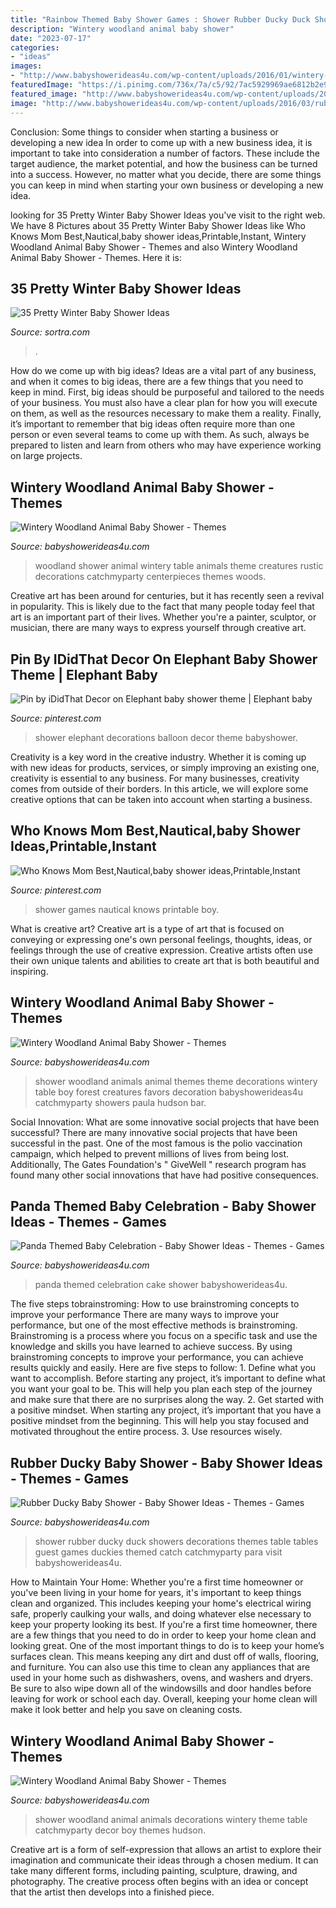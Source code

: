 ```yaml
---
title: "Rainbow Themed Baby Shower Games : Shower Rubber Ducky Duck Showers Decorations Themes Table Tables Guest Games Duckies Themed Catch Catchmyparty Para Visit Babyshowerideas4u"
description: "Wintery woodland animal baby shower"
date: "2023-07-17"
categories:
- "ideas"
images:
- "http://www.babyshowerideas4u.com/wp-content/uploads/2016/01/wintery-woodland-animal-baby-shower-food-table-ideas-decor.jpg"
featuredImage: "https://i.pinimg.com/736x/7a/c5/92/7ac5929969ae6812b2e9301dcaf10ec9--nautical-baby-showers-boy-baby-showers.jpg"
featured_image: "http://www.babyshowerideas4u.com/wp-content/uploads/2016/03/rubber-ducky-baby-shower-guest-tables.jpeg"
image: "http://www.babyshowerideas4u.com/wp-content/uploads/2016/03/rubber-ducky-baby-shower-guest-tables.jpeg"
---
```



Conclusion: Some things to consider when starting a business or developing a new idea
In order to come up with a new business idea, it is important to take into consideration a number of factors. These include the target audience, the market potential, and how the business can be turned into a success. However, no matter what you decide, there are some things you can keep in mind when starting your own business or developing a new idea.

	

		
looking for 35 Pretty Winter Baby Shower Ideas you've visit to the right web. We have 8 Pictures about 35 Pretty Winter Baby Shower Ideas like Who Knows Mom Best,Nautical,baby shower ideas,Printable,Instant, Wintery Woodland Animal Baby Shower - Themes and also Wintery Woodland Animal Baby Shower - Themes. Here it is:
		
    
## 35 Pretty Winter Baby Shower Ideas

<img loading=lazy src="https://www.sortra.com/wp-content/uploads/2015/01/winter-baby-shower-ideas142.jpg" onerror="this.onerror=null;this.src='https://tse4.mm.bing.net/th?id=OIP.uwdblmMWf3WZ-_wmG6mA0gHaSm&amp;pid=15.1';" alt="35 Pretty Winter Baby Shower Ideas">

_Source: sortra.com_

>. 

	

How do we come up with big ideas?
Ideas are a vital part of any business, and when it comes to big ideas, there are a few things that you need to keep in mind. First, big ideas should be purposeful and tailored to the needs of your business. You must also have a clear plan for how you will execute on them, as well as the resources necessary to make them a reality. Finally, it’s important to remember that big ideas often require more than one person or even several teams to come up with them. As such, always be prepared to listen and learn from others who may have experience working on large projects.

    
## Wintery Woodland Animal Baby Shower - Themes

<img loading=lazy src="http://www.babyshowerideas4u.com/wp-content/uploads/2016/01/wintery-woodland-animal-baby-shower-food-table-ideas.jpg" onerror="this.onerror=null;this.src='https://tse2.mm.bing.net/th?id=OIP.sRcQGbvBV0StPINHaNAcXQHaJ4&amp;pid=15.1';" alt="Wintery Woodland Animal Baby Shower - Themes">

_Source: babyshowerideas4u.com_

>woodland shower animal wintery table animals theme creatures rustic decorations catchmyparty centerpieces themes woods. 

	

Creative art has been around for centuries, but it has recently seen a revival in popularity. This is likely due to the fact that many people today feel that art is an important part of their lives. Whether you're a painter, sculptor, or musician, there are many ways to express yourself through creative art.

    
## Pin By IDidThat Decor On Elephant Baby Shower Theme | Elephant Baby

<img loading=lazy src="https://i.pinimg.com/736x/37/c9/5f/37c95f628289705b54d2f489be02990f.jpg" onerror="this.onerror=null;this.src='https://tse1.mm.bing.net/th?id=OIP._ArIPfuamoMIg-IEDGIJdgHaNK&amp;pid=15.1';" alt="Pin by iDidThat Decor on Elephant baby shower theme | Elephant baby">

_Source: pinterest.com_

>shower elephant decorations balloon decor theme babyshower. 

	

Creativity is a key word in the creative industry. Whether it is coming up with new ideas for products, services, or simply improving an existing one, creativity is essential to any business. For many businesses, creativity comes from outside of their borders. In this article, we will explore some creative options that can be taken into account when starting a business.

    
## Who Knows Mom Best,Nautical,baby Shower Ideas,Printable,Instant

<img loading=lazy src="https://i.pinimg.com/736x/7a/c5/92/7ac5929969ae6812b2e9301dcaf10ec9--nautical-baby-showers-boy-baby-showers.jpg" onerror="this.onerror=null;this.src='https://tse4.mm.bing.net/th?id=OIP.3EAJ9wVcwR1BPDqSx3_PqgHaJ3&amp;pid=15.1';" alt="Who Knows Mom Best,Nautical,baby shower ideas,Printable,Instant">

_Source: pinterest.com_

>shower games nautical knows printable boy. 

	

What is creative art?
Creative art is a type of art that is focused on conveying or expressing one's own personal feelings, thoughts, ideas, or feelings through the use of creative expression. Creative artists often use their own unique talents and abilities to create art that is both beautiful and inspiring.

    
## Wintery Woodland Animal Baby Shower - Themes

<img loading=lazy src="https://babyshowerideas4u.com/wp-content/uploads/2016/01/wintery-woodland-animal-baby-shower-food-table.jpg" onerror="this.onerror=null;this.src='https://tse3.mm.bing.net/th?id=OIP.ruxPEoN65rzeMvZi1vy7IAHaJ4&amp;pid=15.1';" alt="Wintery Woodland Animal Baby Shower - Themes">

_Source: babyshowerideas4u.com_

>shower woodland animals animal themes theme decorations wintery table boy forest creatures favors decoration babyshowerideas4u catchmyparty showers paula hudson bar. 

	

Social Innovation: What are some innovative social projects that have been successful?
There are many innovative social projects that have been successful in the past. One of the most famous is the polio vaccination campaign, which helped to prevent millions of lives from being lost. Additionally, The Gates Foundation's " GiveWell " research program has found many other social innovations that have had positive consequences.

    
## Panda Themed Baby Celebration - Baby Shower Ideas - Themes - Games

<img loading=lazy src="https://babyshowerideas4u.com/wp-content/uploads/2017/10/Panda-Themed-Baby-Celebration-Cake.jpg" onerror="this.onerror=null;this.src='https://tse3.mm.bing.net/th?id=OIP.ZdHUv9iudEGB3T9rYbzvEwHaLH&amp;pid=15.1';" alt="Panda Themed Baby Celebration - Baby Shower Ideas - Themes - Games">

_Source: babyshowerideas4u.com_

>panda themed celebration cake shower babyshowerideas4u. 

	

The five steps tobrainstroming: How to use brainstroming concepts to improve your performance
There are many ways to improve your performance, but one of the most effective methods is brainstroming. Brainstroming is a process where you focus on a specific task and use the knowledge and skills you have learned to achieve success. By using brainstroming concepts to improve your performance, you can achieve results quickly and easily. Here are five steps to follow: 1. Define what you want to accomplish. Before starting any project, it’s important to define what you want your goal to be. This will help you plan each step of the journey and make sure that there are no surprises along the way. 2. Get started with a positive mindset. When starting any project, it’s important that you have a positive mindset from the beginning. This will help you stay focused and motivated throughout the entire process. 3. Use resources wisely.

    
## Rubber Ducky Baby Shower - Baby Shower Ideas - Themes - Games

<img loading=lazy src="http://www.babyshowerideas4u.com/wp-content/uploads/2016/03/rubber-ducky-baby-shower-guest-tables.jpeg" onerror="this.onerror=null;this.src='https://tse1.mm.bing.net/th?id=OIP.289a7_XCCaP07XdNw-LJjwHaHD&amp;pid=15.1';" alt="Rubber Ducky Baby Shower - Baby Shower Ideas - Themes - Games">

_Source: babyshowerideas4u.com_

>shower rubber ducky duck showers decorations themes table tables guest games duckies themed catch catchmyparty para visit babyshowerideas4u. 

	

How to Maintain Your Home: Whether you're a first time homeowner or you've been living in your home for years, it's important to keep things clean and organized. This includes keeping your home's electrical wiring safe, properly caulking your walls, and doing whatever else necessary to keep your property looking its best.
If you're a first time homeowner, there are a few things that you need to do in order to keep your home clean and looking great. One of the most important things to do is to keep your home’s surfaces clean. This means keeping any dirt and dust off of walls, flooring, and furniture. You can also use this time to clean any appliances that are used in your home such as dishwashers, ovens, and washers and dryers. Be sure to also wipe down all of the windowsills and door handles before leaving for work or school each day. Overall, keeping your home clean will make it look better and help you save on cleaning costs.

    
## Wintery Woodland Animal Baby Shower - Themes

<img loading=lazy src="http://www.babyshowerideas4u.com/wp-content/uploads/2016/01/wintery-woodland-animal-baby-shower-food-table-ideas-decor.jpg" onerror="this.onerror=null;this.src='https://tse1.mm.bing.net/th?id=OIP.xgkf0DHW6F45BndDVXIKrgHaJ4&amp;pid=15.1';" alt="Wintery Woodland Animal Baby Shower - Themes">

_Source: babyshowerideas4u.com_

>shower woodland animal animals decorations wintery theme table catchmyparty decor boy themes hudson. 

	

Creative art is a form of self-expression that allows an artist to explore their imagination and communicate their ideas through a chosen medium. It can take many different forms, including painting, sculpture, drawing, and photography. The creative process often begins with an idea or concept that the artist then develops into a finished piece.

